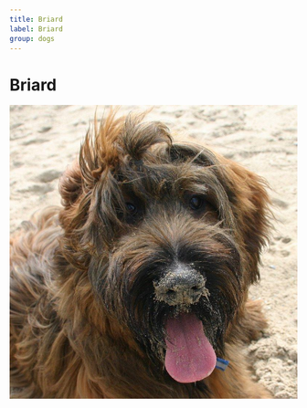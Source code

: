 ```yaml
---
title: Briard
label: Briard
group: dogs
---
```


# Briard

![Briard](/assets/images/briard/image.jpg "Briard")